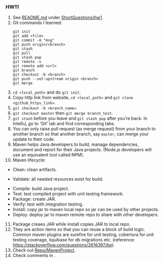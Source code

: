 ### HW11
1. See [README.md](./README.md) under [ShortQuestions/hw1](.).
2. Git commands I learned:
    ```
    git init
    git add <file>
    git commit -m "msg"
    git push origin/<branch>
    git stash
    git pull
    git stash pop
    git remote -v
    git remote add <url>
    git branch
    git checkout -b <branch>
    git push --set-upstream origin <branch>
    git merge
    ```
3. `cd <local_path>` and do `git init`.
4. Copy http link from website, `cd <local_path>` and `git clone <github_https_link>`.
5. `git checkout -b <branch_name>`.
6. `git checkout master` then `git merge branch_test`.
7. `git stash` before you leave and `git stash pop` after you're back. In IntelliJ, go to 'Git' tab and find 
corresponding tabs.
8. You can only raise pull request (as merge request) from your branch to another branch so that another branch, 
say `master`, can merge your update to their code.
9. Maven helps Java developers to build, manage dependencies, document and report for their Java projects. (Node.js 
developers will use an equivalent tool called NPM).
10. Maven lifecycle:
+ Clean: clean artifacts. 
- Validate: all needed resources exist for build.
* Compile: build Java project.
* Test: test compiled project with unit testing framework.
* Package: create JAR.
* Verify: test with integration testing.
* Install: copy jar to maven local repo so jar can be used by other projects.
* Deploy: deploy jar to maven remote repo to share with other developers.
11. Package creaes JAR while install copies JAR to local repo.
12. They are action items so that you can reuse a block of build logic. Common maven plugins are surefire for unit 
testing, cobertura for unit testing coverage, liquibase for db migrations etc. (reference: 
https://stackoverflow.com/questions/2616397/be).
13. Check out [Repo/MavenProject](../../Repo/MavenProject/hw11).
14. Check comments in .